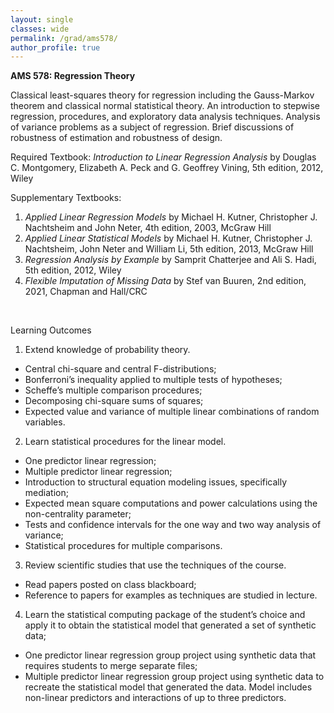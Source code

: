 ```yaml
---
layout: single
classes: wide
permalink: /grad/ams578/
author_profile: true
---
```


**AMS 578: Regression Theory**

Classical least-squares theory for regression including the Gauss-Markov theorem and classical normal statistical theory. An introduction to stepwise regression, procedures, and exploratory data analysis techniques. Analysis of variance problems as a subject of regression. Brief discussions of robustness of estimation and robustness of design. 

Required Textbook: *Introduction to Linear Regression Analysis* by Douglas C. Montgomery, Elizabeth A. Peck and G. Geoffrey Vining, 5th edition, 2012, Wiley

Supplementary Textbooks:
1. *Applied Linear Regression Models* by Michael H. Kutner, Christopher J. Nachtsheim and John Neter, 4th edition, 2003, McGraw Hill
2. *Applied Linear Statistical Models* by Michael H. Kutner, Christopher J. Nachtsheim, John Neter and William Li, 5th edition, 2013, McGraw Hill
3. *Regression Analysis by Example* by Samprit Chatterjee and Ali S. Hadi, 5th edition, 2012, Wiley
4. *Flexible Imputation of Missing Data* by Stef van Buuren, 2nd edition, 2021, Chapman and Hall/CRC

<br/>

Learning Outcomes

1. Extend knowledge of probability theory.
  - Central chi-square and central F-distributions;
  - Bonferroni’s inequality applied to multiple tests of hypotheses;
  - Scheffe’s multiple comparison procedures;
  - Decomposing chi-square sums of squares;
  - Expected value and variance of multiple linear combinations of random variables.
2. Learn statistical procedures for the linear model.
  - One predictor linear regression;
  - Multiple predictor linear regression;
  - Introduction to structural equation modeling issues, specifically mediation;
  - Expected mean square computations and power calculations using the non-centrality parameter;
  - Tests and confidence intervals for the one way and two way analysis of variance;
  - Statistical procedures for multiple comparisons.
3. Review scientific studies that use the techniques of the course.
  - Read papers posted on class blackboard;
  - Reference to papers for examples as techniques are studied in lecture.
4. Learn the statistical computing package of the student’s choice and apply it to obtain the statistical model that generated a set of synthetic data;
  - One predictor linear regression group project using synthetic data that requires students to merge separate files;
  - Multiple predictor linear regression group project using synthetic data to recreate the statistical model that generated the data. Model includes non-linear predictors and interactions of up to three predictors.

